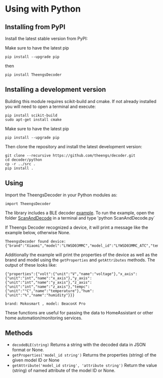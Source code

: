 # Using with Python

## Installing from PyPI

Install the latest stable version from PyPI:

Make sure to have the latest pip
```
pip install --upgrade pip
```
then

```
pip install TheengsDecoder
```

## Installing a development version
Building this module requires scikit-build and cmake. If not already installed you will need to open a terminal and execute:
```
pip install scikit-build
sudo apt-get install cmake
```

Make sure to have the latest pip
```
pip install --upgrade pip
```

Then clone the repository and install the latest development version:

```
git clone --recursive https://github.com/theengs/decoder.git
cd decoder/python
cp -r ../src .
pip install .
```

## Using

Import the TheengsDecoder in your Python modules as:

```
import TheengsDecoder
```

The library includes a BLE decoder [example](https://github.com/theengs/decoder/blob/development/examples/python/ScanAndDecode.py). To run the example, open the folder [ScanAndDecode](https://github.com/theengs/decoder/blob/development/examples/python/ScanAndDecode.py) in a terminal and type 'python ScanAndDecode.py`

If Theengs Decoder recognized a device, it will print a message like the example below, otherwise None.
```
TheengsDecoder found device: {"brand":"Xiaomi","model":"LYWSD03MMC","model_id":"LYWSD03MMC_ATC","tempc":26.3,"tempf":79.34,"hum":49,"batt":29,"volt":2.487}
```

Additionally the example will print the properties of the device as well as the brand and model using the `getProperties` and `getAttributes` methods. The output of these looks like:
```
{"properties":{"volt":{"unit":"V","name":"voltage"},"x_axis":{"unit":"int","name":"x_axis"},"y_axis":{"unit":"int","name":"y_axis"},"z_axis":{"unit":"int","name":"z_axis"},"tempc":{"unit":"°C","name":"temperature"},"hum":{"unit":"%","name":"humidity"}}}

brand: Mokosmart , model: BeaconX Pro
```

These functions are useful for passing the data to HomeAssistant or other home automation/monitoring services.

## Methods

- `decodeBLE(string)` Returns a string with the decoded data in JSON format or None.
- `getProperties('model_id string')` Returns the properties (string) of the given model ID or None
- `getAttribute('model_id string', 'attribute string')` Return the value (string) of named attribute of the model ID or None.
